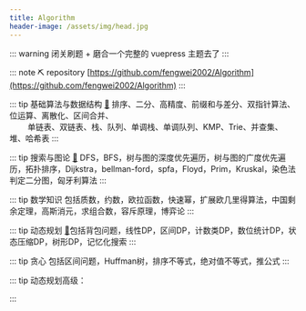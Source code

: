 ```yaml
---
title: Algorithm
header-image: /assets/img/head.jpg
---
```


::: warning
闭关刷题 + 磨合一个完整的 vuepress 主题去了
:::

::: note ⛏ repository
[https://github.com/fengwei2002/Algorithm](https://github.com/fengwei2002/Algorithm)
:::


::: tip 基础算法与数据结构
[🧱](https://konng.vercel.app/posts/2021/08/03/_01%E5%9F%BA%E7%A1%80%E7%AE%97%E6%B3%95-%E6%95%B0%E6%8D%AE%E7%BB%93%E6%9E%84.html) 排序、二分、高精度、前缀和与差分、双指针算法、位运算、离散化、区间合并、  
$\qquad$单链表、双链表、栈、队列、单调栈、单调队列、KMP、Trie、并查集、堆、哈希表
:::

::: tip 搜索与图论
[🧱](https://konng.vercel.app/posts/2021/08/03/_02%E6%90%9C%E7%B4%A2%E4%B8%8E%E5%9B%BE%E8%AE%BA.html) DFS，BFS，树与图的深度优先遍历，树与图的广度优先遍历，拓扑排序，Dijkstra，bellman-ford，spfa，Floyd，Prim，Kruskal，染色法判定二分图，匈牙利算法
:::

::: tip 数学知识
[](http://localhost:8080/posts/2021/08/03/_03%E6%95%B0%E5%AD%A6%E7%9F%A5%E8%AF%86.html)包括质数，约数，欧拉函数，快速幂，扩展欧几里得算法，中国剩余定理，高斯消元，求组合数，容斥原理，博弈论
::: 


::: tip 动态规划
[🧱](http://localhost:8080/posts/2021/08/03/_04%E5%8A%A8%E6%80%81%E8%A7%84%E5%88%92.html)包括背包问题，线性DP，区间DP，计数类DP，数位统计DP，状态压缩DP，树形DP，记忆化搜索
::: 


::: tip 贪心
[](http://localhost:8080/posts/2021/08/03/_05%E8%B4%AA%E5%BF%83.html)包括区间问题，Huffman树，排序不等式，绝对值不等式，推公式
::: 


::: tip 动态规划高级：

::: 